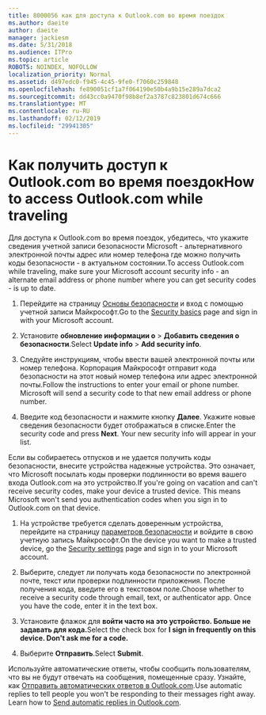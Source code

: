 ```yaml
---
title: 8000056 как для доступа к Outlook.com во время поездок
ms.author: daeite
author: daeite
manager: jackiesm
ms.date: 5/31/2018
ms.audience: ITPro
ms.topic: article
ROBOTS: NOINDEX, NOFOLLOW
localization_priority: Normal
ms.assetid: d497edc0-f945-4c45-9fe0-f7060c259848
ms.openlocfilehash: fe890051cf1a7f064190e50b4a9b15e289a7dca2
ms.sourcegitcommit: dd43cc0a9470f98b8ef2a3787c823801d674c666
ms.translationtype: MT
ms.contentlocale: ru-RU
ms.lasthandoff: 02/12/2019
ms.locfileid: "29941305"
---
```

# <a name="how-to-access-outlookcom-while-traveling"></a><span data-ttu-id="78189-102">Как получить доступ к Outlook.com во время поездок</span><span class="sxs-lookup"><span data-stu-id="78189-102">How to access Outlook.com while traveling</span></span>

<span data-ttu-id="78189-103">Для доступа к Outlook.com во время поездок, убедитесь, что укажите сведения учетной записи безопасности Microsoft - альтернативного электронной почты адрес или номер телефона где можно получить коды безопасности - в актуальном состоянии.</span><span class="sxs-lookup"><span data-stu-id="78189-103">To access Outlook.com while traveling, make sure your Microsoft account security info - an alternate email address or phone number where you can get security codes - is up to date.</span></span>
  
1. <span data-ttu-id="78189-104">Перейдите на страницу [Основы безопасности](https://go.microsoft.com/fwlink/p/?linkid=842325) и вход с помощью учетной записи Майкрософт.</span><span class="sxs-lookup"><span data-stu-id="78189-104">Go to the [Security basics](https://go.microsoft.com/fwlink/p/?linkid=842325) page and sign in with your Microsoft account.</span></span> 
    
2. <span data-ttu-id="78189-105">Установите **обновление информации о** \> **Добавить сведения о безопасности**.</span><span class="sxs-lookup"><span data-stu-id="78189-105">Select **Update info** \> **Add security info**.</span></span> 
    
3. <span data-ttu-id="78189-p101">Следуйте инструкциям, чтобы ввести вашей электронной почты или номер телефона. Корпорация Майкрософт отправит кода безопасности на этот новый номер телефона или адрес электронной почты.</span><span class="sxs-lookup"><span data-stu-id="78189-p101">Follow the instructions to enter your email or phone number. Microsoft will send a security code to that new email address or phone number.</span></span>
    
4. <span data-ttu-id="78189-p102">Введите код безопасности и нажмите кнопку **Далее**. Укажите новые сведения безопасности будет отображаться в списке.</span><span class="sxs-lookup"><span data-stu-id="78189-p102">Enter the security code and press **Next**. Your new security info will appear in your list.</span></span> 
    
<span data-ttu-id="78189-p103">Если вы собираетесь отпусков и не удается получить коды безопасности, внесите устройства надежные устройства. Это означает, что Microsoft посылать коды проверки подлинности во время вашего входа Outlook.com на это устройство.</span><span class="sxs-lookup"><span data-stu-id="78189-p103">If you're going on vacation and can't receive security codes, make your device a trusted device. This means Microsoft won't send you authentication codes when you sign in to Outlook.com on that device.</span></span>
  
1. <span data-ttu-id="78189-112">На устройстве требуется сделать доверенным устройства, перейдите на страницу [параметров безопасности](https://go.microsoft.com/fwlink/p/?linkid=2002000&amp;clcid=0x409) и войдите в свою учетную запись Майкрософт.</span><span class="sxs-lookup"><span data-stu-id="78189-112">On the device you want to make a trusted device, go the [Security settings](https://go.microsoft.com/fwlink/p/?linkid=2002000&amp;clcid=0x409) page and sign in to your Microsoft account.</span></span> 
    
2. <span data-ttu-id="78189-p104">Выберите, следует ли получать кода безопасности по электронной почте, текст или проверки подлинности приложения. После получения кода, введите его в текстовом поле.</span><span class="sxs-lookup"><span data-stu-id="78189-p104">Choose whether to receive a security code through email, text, or authenticator app. Once you have the code, enter it in the text box.</span></span>
    
3. <span data-ttu-id="78189-115">Установите флажок для **войти часто на это устройство. Больше не задавать для кода.**</span><span class="sxs-lookup"><span data-stu-id="78189-115">Select the check box for **I sign in frequently on this device. Don't ask me for a code.**</span></span>
    
4. <span data-ttu-id="78189-116">Выберите **Отправить**.</span><span class="sxs-lookup"><span data-stu-id="78189-116">Select **Submit**.</span></span> 
    
<span data-ttu-id="78189-p105">Используйте автоматические ответы, чтобы сообщить пользователям, что вы не будут отвечать на сообщения, помещенные сразу. Узнайте, как [Отправить автоматических ответов в Outlook.com](https://go.microsoft.com/fwlink/p/?linkid=2002100&amp;clcid=0x409).</span><span class="sxs-lookup"><span data-stu-id="78189-p105">Use automatic replies to tell people you won't be responding to their messages right away. Learn how to [Send automatic replies in Outlook.com](https://go.microsoft.com/fwlink/p/?linkid=2002100&amp;clcid=0x409).</span></span>
  

